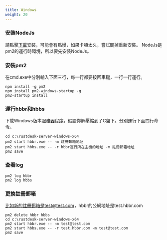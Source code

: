 ```yaml
---
title: Windows
weight: 20
---
```


### 安裝NodeJs
請點擊[下載](https://nodejs.org/dist/v16.14.2/node-v16.14.2-x86.msi)安裝，可能會有點慢，如果卡頓太久，嘗試關掉重新安裝。
NodeJs是pm2的運行時環境，所以要先安裝NodeJs。

### 安裝pm2
在cmd.exe中分別輸入下面三行，每一行都要按回車鍵，一行一行運行。
```
npm install -g pm2
npm install pm2-windows-startup -g
pm2-startup install
```

### 運行hbbr和hbbs
下載Windows版本[服務器程序](https://gitee.com/rustdesk/rustdesk-server/releases)，假設你解壓縮到了C盤下。分別運行下面四行命令。
```
cd c:\rustdesk-server-windows-x64
pm2 start hbbr.exe -- -m 註冊郵箱地址
pm2 start hbbs.exe -- -r hbbr運行所在主機的地址 -m 註冊郵箱地址
pm2 save
```

### 查看log
```
pm2 log hbbr
pm2 log hbbs
```

### 更換註冊郵箱
比如新的註冊郵箱是test@test.com，hbbr的公網地址是test.hbbr.com
```
pm2 delete hbbr hbbs
cd c:\rustdesk-server-windows-x64
pm2 start hbbr.exe -- -m test@test.com
pm2 start hbbs.exe -- -r test.hbbr.com -m test@test.com
pm2 save
```